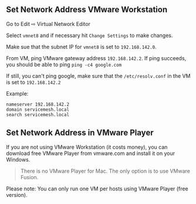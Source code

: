 ## Set Network Address VMware Workstation

Go to Edit ⇨  Virtual Network Editor

Select `vmnet8` and if necessary hit `Change Settings` to make changes.

Make sue that the subnet IP for `vmnet8` is set to `192.168.142.0`.

From VM, ping VMware gateway address `192.168.142.2`. If ping succeeds, you should be able to ping `ping -c4 google.com`

If still, you can't ping google, make sure that the `/etc/resolv.conf` in the VM is set to `192.168.142.2`

Example:

```
nameserver 192.168.142.2
domain servicemesh.local
search servicemesh.local
```

## Set Network Address in VMware Player

If you are not using VMware Workstation (it costs money), you can download free VMware Player from vmware.com and install it on your Windows.

> There is no VMware Player for Mac. The only option is to use VMware Fusion.

Please note: You can only run one VM per hosts using VMware Player (free version).
